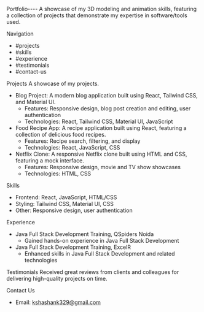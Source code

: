 Portfolio----
A showcase of my 3D modeling and animation skills, featuring a collection of projects that demonstrate my expertise in software/tools used.


Navigation
- #projects
- #skills
- #experience
- #testimonials
- #contact-us

Projects
A showcase of my projects.

- Blog Project: A modern blog application built using React, Tailwind CSS, and Material UI.
    - Features: Responsive design, blog post creation and editing, user authentication
    - Technologies: React, Tailwind CSS, Material UI, JavaScript
- Food Recipe App: A recipe application built using React, featuring a collection of delicious food recipes.
    - Features: Recipe search, filtering, and display
    - Technologies: React, JavaScript, CSS
- Netflix Clone: A responsive Netflix clone built using HTML and CSS, featuring a mock interface.
    - Features: Responsive design, movie and TV show showcases
    - Technologies: HTML, CSS

Skills
- Frontend: React, JavaScript, HTML/CSS
- Styling: Tailwind CSS, Material UI, CSS
- Other: Responsive design, user authentication

Experience
- Java Full Stack Development Training, QSpiders Noida
    - Gained hands-on experience in Java Full Stack Development
- Java Full Stack Development Training, ExcelR
    - Enhanced skills in Java Full Stack Development and related technologies

Testimonials
Received great reviews from clients and colleagues for delivering high-quality projects on time.

Contact Us
- Email: kshashank329@gmail.com
